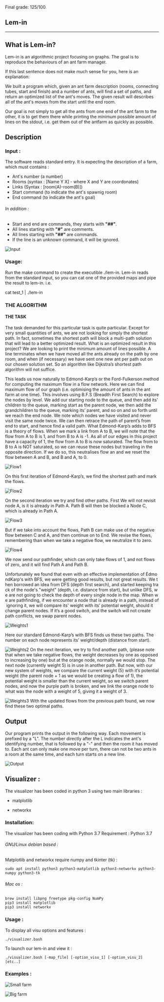 Final grade: 125/100

## Lem-in
---

## What is Lem-in?

Lem-in is an algorithmic project focusing on graphs. The goal is to reproduce the behaviours of an ant farm manager.

If this last sentence does not make much sense for you, here is an explanation:

We built a program which, given an ant farm description (rooms, connecting tubes, start and finish) and a number of ants, will find a set of paths, and return an optimized list of the ant's moves. The given result will describes all of the ant's moves from the start until the end room.

Our goal is not simply to get all the ants from one end of the ant farm to the other, it is to get them there while printing the minimum possible amount of lines on the stdout, i.e. get them out of the antfarm as quickly as possible.

## Description

### Input :

The software reads standard entry. 
It is expecting the description of a farm, which must contains :
* Ant's number (a number)
* Rooms (syntax : [Name Y X] - where X and Y are coordonates)
* Links (Syntax : [room(A)-room(B)])
* Start command (to indicate the ant's spawnig room)
* End command (to indicate the ant's goal)

###### In addition :

* Start and end are commands, they starts with **"##"**.
* All lines starting with **"#"** are comments.
* All lines starting with **"##"** are commands.
* If the line is an unknown command, it will be ignored.

![Input](./imgs/input_legend.png)


### Usage:

Run the make command to create the executible ./lem-in. Lem-in reads from the standard input, so you can cat one of the provided maps and pipe the result to lem-in. i.e.

cat test_1 | ./lem-in


### THE ALGORITHM


#### THE TASK
The task demanded for this particular task is quite particular. Except for very small quantities of ants, we are not looking for simply the shortest path. In fact, sometimes the shortest path will block a multi-path solution that will lead to a better optimized result. What is an optimized result in this project? We are looking to print the minimum amount of lines possible. A line terminates when we have moved all the ants already on the path by one room, and when (if necessary) we have sent one new ant per path out on our chosen solution set. So an algorithm like Dijkstra’s shortest path algorithm will not suffice.


This leads us now naturally to Edmond-Karp’s or the Ford-Fulkerson method for computing the maximum flow in a flow network. Here we can find maximum flow of our graph (i.e. optimising the amount of ants in the ant farm at one time). This involves using B.F.S (Breadth First Search) to explore the nodes by level. We add our starting node to the queue, and then add its’ children to the queue, marking start as the parent node, we then add the grandchildren to the queue, marking its’ parent, and so on and so forth until we reach the end node. We note which nodes we have visited and never visit the same node twice. We can then retrace the path of parent’s from end to start, and hence find a valid path. What Edmond-Karp’s adds to BFS is a theory of flows. When we mark a link from A to B, we will note that the flow from A to B is 1, and from B to A is -1. As all of our edges in this project have a capacity of 1, the flow from A to B is now saturated. The flow from to B to A is NOT saturated, so we can reuse these nodes but traveling in the opposite direction. If we do so, this neutralises flow an and we reset the flow between A and B, and B and A, to 0.  


![Flow1](./imgs/flo1.png)


On this first iteration of Edmond-Karp’s, we find the shortest path and mark the flows. 





![Flow2](./imgs/flo2.jpg)


On the second iteration we try and find other paths. First We will not revisit node A, is it is already in Path A. Path B will then be blocked a Node C, which is already in Path A. 






![Flow3](./imgs/flow3.png)


But if we take into account the flows, Path B can make use of the negative flow between C and A, and then continue on to End. We revise the flows, remembering than when we take a negative flow, we neutralize it to zero. 





![Flow4](./imgs/flow4.png)


We now send our pathfinder, which can only take flows of 1, and not flows of zero, and it will find Path A and Path B.




Unfortunately we found that even with an effective implementation of EdmondKarp's with BFS, we were getting good results, but not great results. We then borrowed an idea from DFS (depth first search), and started keeping track of the node's "weight" (depth, i.e. distance from start), but unlike DFS, we are not going to check the depth of every single node in the map. When we are pathfinding, if we encounter a node that is already in a path, instead of ignoring it, we will compare its' weight with its’ potential weight, should it change parent nodes. If it’s a good switch, and the switch will not create path conflicts, we swap parent nodes.


![Weights1](./imgs/weights1.png)

Here our standard Edmond-Karp’s with BFS finds us these two paths. The number on each node represents its’ weight/depth (distance from start).



![Weights2](./imgs/weights2.png)
On the next iteration, we try to find another path, (please note that when we take negative flows, the weight decreases by one as opposed to increasing by one) but at the orange node, normally we would stop. The next node (currently weight 5) is in use in another path. But now, with our new system of weights, we compare the current weight (5) with it’s potential weight (the parent node + 1 as we would be creating a flow of 1), the potential weight is smaller than the current weight, so we switch parent nodes, and now the purple path is broken, and we link the orange node to what was the node with a weight of 5, giving it a weight of 3. 



![Weights3](./imgs/weights3.png)
With the updated flows from the previous path found, we now find these two optimal paths.




## Output

Our program prints the output in the following way. Each movement is prefixed by a "L". The number directly after the L indicates the ant's identifying number, that is followed by a "-" and then the room it has moved to. Each ant can only make one move per turn, there can not be two ants in a room at the same time, and each turn starts on a new line. 

![Output](./imgs/output.png)


## Visualizer :

The visualizer has been coded in python 3 using two main libraries : 

* matplotlib

* networkx

### Installation: 

The visualizer has been coding with Python 3.7
Requirement : Python 3.7

###### GNU/Linux debian based :

Matplotlib and networkx require numpy and tkinter (tk) :

```
sudo apt install python3 python3-matplotlib python3-networkx python3-numpy python3-tk
```

###### Mac os :

```
brew install libpng freetype pkg-config NumPy
pip3 install matplotlib
pip3 install networkx
```

### Usage :

To display all visu options and features :

```
./visualizer.bash
```

To launch our lem-in and view it :

```
./visualizer.bash [-map_file] [-option_visu_1] [-option_visu_2] [etc..]
```

### Examples :

![Small farm](./imgs/little.png)

![Big farm](./imgs/big.png)
